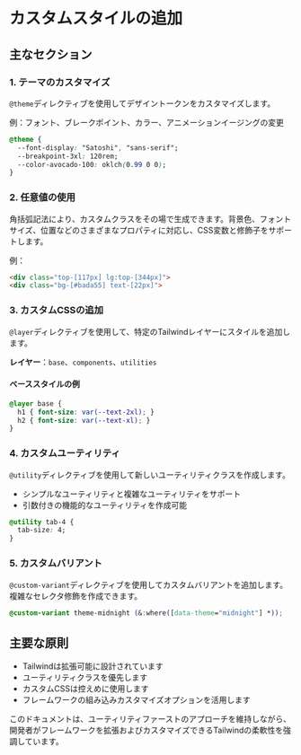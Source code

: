 # カスタムスタイルの追加

## 主なセクション

### 1. テーマのカスタマイズ

`@theme`ディレクティブを使用してデザイントークンをカスタマイズします。

例：フォント、ブレークポイント、カラー、アニメーションイージングの変更

```css
@theme {
  --font-display: "Satoshi", "sans-serif";
  --breakpoint-3xl: 120rem;
  --color-avocado-100: oklch(0.99 0 0);
}
```

### 2. 任意値の使用

角括弧記法により、カスタムクラスをその場で生成できます。背景色、フォントサイズ、位置などのさまざまなプロパティに対応し、CSS変数と修飾子をサポートします。

例：

```html
<div class="top-[117px] lg:top-[344px]">
<div class="bg-[#bada55] text-[22px]">
```

### 3. カスタムCSSの追加

`@layer`ディレクティブを使用して、特定のTailwindレイヤーにスタイルを追加します。

**レイヤー**：`base`、`components`、`utilities`

#### ベーススタイルの例

```css
@layer base {
  h1 { font-size: var(--text-2xl); }
  h2 { font-size: var(--text-xl); }
}
```

### 4. カスタムユーティリティ

`@utility`ディレクティブを使用して新しいユーティリティクラスを作成します。

- シンプルなユーティリティと複雑なユーティリティをサポート
- 引数付きの機能的なユーティリティを作成可能

```css
@utility tab-4 {
  tab-size: 4;
}
```

### 5. カスタムバリアント

`@custom-variant`ディレクティブを使用してカスタムバリアントを追加します。複雑なセレクタ修飾を作成できます。

```css
@custom-variant theme-midnight (&:where([data-theme="midnight"] *));
```

## 主要な原則

- Tailwindは拡張可能に設計されています
- ユーティリティクラスを優先します
- カスタムCSSは控えめに使用します
- フレームワークの組み込みカスタマイズオプションを活用します

このドキュメントは、ユーティリティファーストのアプローチを維持しながら、開発者がフレームワークを拡張およびカスタマイズできるTailwindの柔軟性を強調しています。
